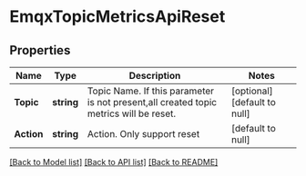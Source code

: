 # EmqxTopicMetricsApiReset

## Properties
Name | Type | Description | Notes
------------ | ------------- | ------------- | -------------
**Topic** | **string** | Topic Name. If this parameter is not present,all created topic metrics will be reset. | [optional] [default to null]
**Action** | **string** | Action. Only support reset | [default to null]

[[Back to Model list]](../README.md#documentation-for-models) [[Back to API list]](../README.md#documentation-for-api-endpoints) [[Back to README]](../README.md)

